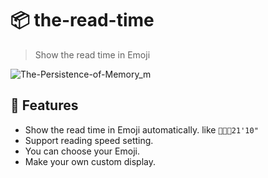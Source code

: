 # 📦 the-read-time
>
> Show the read time in Emoji

![The-Persistence-of-Memory_m](https://user-images.githubusercontent.com/259410/222467352-37420c47-fe99-486f-b5a0-d595f7656f25.png)


## 🎨 Features

- Show the read time in Emoji automatically. like `🍱🍔🍣21'10"`
- Support reading speed setting.
- You can choose your Emoji.
- Make your own custom display.


